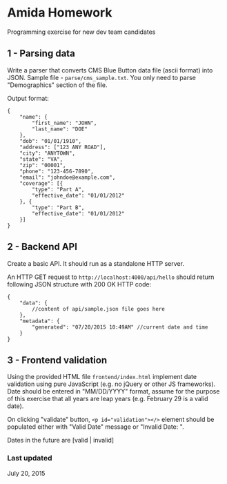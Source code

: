 # Amida Homework
Programming exercise for new dev team candidates



## 1 - Parsing data

Write a parser that converts CMS Blue Button data file (ascii format) into JSON.
Sample file - `parse/cms_sample.txt`. You only need to parse "Demographics" section of the file.

Output format:

```
{
    "name": {
        "first_name": "JOHN",
        "last_name": "DOE"
    },
    "dob": "01/01/1910",
    "address": ["123 ANY ROAD"],
    "city": "ANYTOWN",
    "state": "VA",
    "zip": "00001",
    "phone": "123-456-7890",
    "email": "johndoe@example.com",
    "coverage": [{
        "type": "Part A",
        "effective_date": "01/01/2012"
    }, {
        "type": "Part B",
        "effective_date": "01/01/2012"
    }]
}
```

## 2 - Backend API

Create a basic API. It should run as a standalone HTTP server.

An HTTP GET request to `http://localhost:4000/api/hello` should return following JSON structure with 200 OK HTTP code:

```
{
    "data": {
    	//content of api/sample.json file goes here
    },
    "metadata": {
        "generated": "07/20/2015 10:49AM" //current date and time
    }
}
```

## 3 - Frontend validation

Using the provided HTML file `frontend/index.html` implement date validation using pure JavaScript (e.g. no jQuery or other JS frameworks). Date should be entered in "MM/DD/YYYY" format, assume for the purpose of this exercise that all years are leap years (e.g. February 29 is a valid date).

On clicking "validate" button, `<p id="validation"></>` element should be populated either with "Valid Date" message or "Invalid Date: <some desctiption of the problem>".

Dates in the future are [valid | invalid]


### Last updated
July 20, 2015